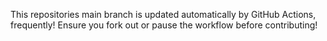 This repositories main branch is updated automatically by GitHub Actions, frequently!
Ensure you fork out or pause the workflow before contributing!